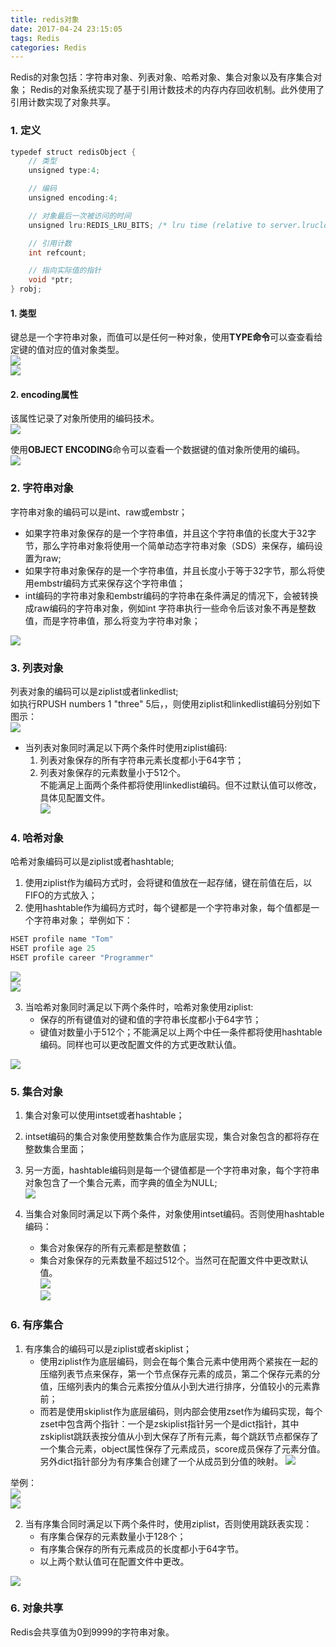 ```yaml
---
title: redis对象
date: 2017-04-24 23:15:05
tags: Redis
categories: Redis
---
```


Redis的对象包括：字符串对象、列表对象、哈希对象、集合对象以及有序集合对象；
Redis的对象系统实现了基于引用计数技术的内存内存回收机制。此外使用了引用计数实现了对象共享。    
### 1. 定义     
```Java  
typedef struct redisObject {
	// 类型
	unsigned type:4;

	// 编码
	unsigned encoding:4;

	// 对象最后一次被访问的时间
	unsigned lru:REDIS_LRU_BITS; /* lru time (relative to server.lruclock) */

	// 引用计数
	int refcount;

	// 指向实际值的指针
	void *ptr;
} robj;  
```  
  
#### 1. 类型     
键总是一个字符串对象，而值可以是任何一种对象，使用**TYPE命令**可以查查看给定键的值对应的值对象类型。  
![](http://note.youdao.com/yws/public/resource/ec373eb8fb08bab5885484b5dcf7aea9/xmlnote/224EBB316DFA4F65B2AD366BE6DEE9BF/7139)  
![](http://note.youdao.com/yws/public/resource/ec373eb8fb08bab5885484b5dcf7aea9/xmlnote/8130E3E151934C98A569F56880CE6180/7144)  

#### 2. encoding属性  
该属性记录了对象所使用的编码技术。  
![](http://note.youdao.com/yws/public/resource/ec373eb8fb08bab5885484b5dcf7aea9/xmlnote/A33C382A00EA483190DF28F437DFF7A9/7151)  

使用**OBJECT ENCODING**命令可以查看一个数据键的值对象所使用的编码。  
![](http://note.youdao.com/yws/public/resource/ec373eb8fb08bab5885484b5dcf7aea9/xmlnote/4243F2F5458D41829BD3D3EF00B01209/7160)  

### 2. 字符串对象  

字符串对象的编码可以是int、raw或embstr；  
- 如果字符串对象保存的是一个字符串值，并且这个字符串值的长度大于32字节，那么字符串对象将使用一个简单动态字符串对象（SDS）来保存，编码设置为raw;  
- 如果字符串对象保存的是一个字符串值，并且长度小于等于32字节，那么将使用embstr编码方式来保存这个字符串值；  
- int编码的字符串对象和embstr编码的字符串在条件满足的情况下，会被转换成raw编码的字符串对象，例如int 字符串执行一些命令后该对象不再是整数值，而是字符串值，那么将变为字符串对象；  

![](http://note.youdao.com/yws/public/resource/ec373eb8fb08bab5885484b5dcf7aea9/xmlnote/F7267FBE66E84385A9BEDF178CC24BBC/7194)  

### 3. 列表对象  
列表对象的编码可以是ziplist或者linkedlist;  
如执行RPUSH numbers 1 "three" 5后，，则使用ziplist和linkedlist编码分别如下图示：  
![](http://note.youdao.com/yws/public/resource/ec373eb8fb08bab5885484b5dcf7aea9/xmlnote/710AC207C51843398B0CC1C9BF629287/7208)  

- 当列表对象同时满足以下两个条件时使用ziplist编码:  
    1. 列表对象保存的所有字符串元素长度都小于64字节；  
    2. 列表对象保存的元素数量小于512个。  
不能满足上面两个条件都将使用linkedlist编码。但不过默认值可以修改，具体见配置文件。  
![](http://note.youdao.com/yws/public/resource/ec373eb8fb08bab5885484b5dcf7aea9/xmlnote/688DC1A85ECB4B60A445BC92B2ACC8F8/7224)  

### 4. 哈希对象  

哈希对象编码可以是ziplist或者hashtable;  

1. 使用ziplist作为编码方式时，会将键和值放在一起存储，键在前值在后，以FIFO的方式放入；  
2. 使用hashtable作为编码方式时，每个键都是一个字符串对象，每个值都是一个字符串对象； 
举例如下：    

```Java  
HSET profile name "Tom" 
HSET profile age 25  
HSET profile career "Programmer"
```   

![](http://note.youdao.com/yws/public/resource/ec373eb8fb08bab5885484b5dcf7aea9/xmlnote/88DB715E43EB4A59A353E7733CBE5E6E/7244)  
![](http://note.youdao.com/yws/public/resource/ec373eb8fb08bab5885484b5dcf7aea9/xmlnote/A1FF84E8F94443AE801EC2DE4764A313/7246)  

3. 当哈希对象同时满足以下两个条件时，哈希对象使用ziplist:  
    - 保存的所有键值对的键和值的字符串长度都小于64字节；  
    - 键值对数量小于512个；不能满足以上两个中任一条件都将使用hashtable编码。同样也可以更改配置文件的方式更改默认值。  

![](http://note.youdao.com/yws/public/resource/ec373eb8fb08bab5885484b5dcf7aea9/xmlnote/0FC7714CB1EF4867817CDE76601097F1/7267)  

### 5. 集合对象  
1. 集合对象可以使用intset或者hashtable；  
2. intset编码的集合对象使用整数集合作为底层实现，集合对象包含的都将存在整数集合里面；  
3. 另一方面，hashtable编码则是每一个键值都是一个字符串对象，每个字符串对象包含了一个集合元素，而字典的值全为NULL;   
![](http://note.youdao.com/yws/public/resource/ec373eb8fb08bab5885484b5dcf7aea9/xmlnote/C02B4C0C37B6457A8BEB8D9D4B48DEF5/7286)  

4. 当集合对象同时满足以下两个条件，对象使用intset编码。否则使用hashtable编码：  
    - 集合对象保存的所有元素都是整数值； 
    - 集合对象保存的元素数量不超过512个。当然可在配置文件中更改默认值。  
![](http://note.youdao.com/yws/public/resource/ec373eb8fb08bab5885484b5dcf7aea9/xmlnote/881EC036D273434D89409AE263EABAD0/7296)      
![](http://note.youdao.com/yws/public/resource/ec373eb8fb08bab5885484b5dcf7aea9/xmlnote/AF8D4DEB24EA4C08811AE700FE0EA547/7298)  

### 6. 有序集合  
1. 有序集合的编码可以是ziplist或者skiplist；
    - 使用ziplist作为底层编码，则会在每个集合元素中使用两个紧挨在一起的压缩列表节点来保存，第一个节点保存元素的成员，第二个保存元素的分值，压缩列表内的集合元素按分值从小到大进行排序，分值较小的元素靠前；  
    - 而若是使用skiplist作为底层编码，则内部会使用zset作为编码实现，每个zset中包含两个指针：一个是zskiplist指针另一个是dict指针，其中zskiplist跳跃表按分值从小到大保存了所有元素，每个跳跃节点都保存了一个集合元素，object属性保存了元素成员，score成员保存了元素分值。另外dict指针部分为有序集合创建了一个从成员到分值的映射。
![](http://note.youdao.com/yws/public/resource/ec373eb8fb08bab5885484b5dcf7aea9/xmlnote/895B6C8A994744BCBD3EE2E31C030266/7304)  

举例：  
![](http://note.youdao.com/yws/public/resource/ec373eb8fb08bab5885484b5dcf7aea9/xmlnote/73ADD98A5A0941729A639BB7FF2B1A5D/7310)  
![](http://note.youdao.com/yws/public/resource/ec373eb8fb08bab5885484b5dcf7aea9/xmlnote/FFC8C1B1A3784EEB8FFE6FCE9050BC9A/7312)  

2. 当有序集合同时满足以下两个条件时，使用ziplist，否则使用跳跃表实现：  
    - 有序集合保存的元素数量小于128个；  
    - 有序集合保存的所有元素成员的长度都小于64字节。
    - 以上两个默认值可在配置文件中更改。  

![](http://note.youdao.com/yws/public/resource/ec373eb8fb08bab5885484b5dcf7aea9/xmlnote/0866CB807DE24C8F9E069C43AB56C52B/7318)  

### 6. 对象共享  
Redis会共享值为0到9999的字符串对象。 
